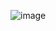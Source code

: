 ![image](https://user-images.githubusercontent.com/102420417/169694143-63aaa746-cd81-4337-9876-c2e18415cabb.png)




